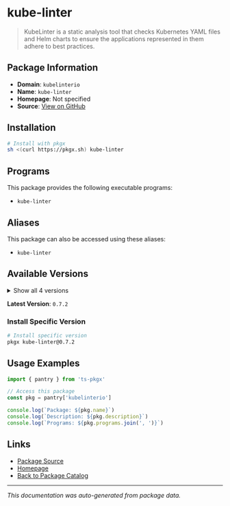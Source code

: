 # kube-linter

> KubeLinter is a static analysis tool that checks Kubernetes YAML files and Helm charts to ensure the applications represented in them adhere to best practices.

## Package Information

- **Domain**: `kubelinterio`
- **Name**: `kube-linter`
- **Homepage**: Not specified
- **Source**: [View on GitHub](https://github.com/pkgxdev/pantry/tree/main/projects/kubelinter.io/package.yml)

## Installation

```bash
# Install with pkgx
sh <(curl https://pkgx.sh) kube-linter
```

## Programs

This package provides the following executable programs:

- `kube-linter`

## Aliases

This package can also be accessed using these aliases:

- `kube-linter`

## Available Versions

<details>
<summary>Show all 4 versions</summary>

- `0.7.2`, `0.7.1`, `0.7.0`, `0.6.8`

</details>

**Latest Version**: `0.7.2`

### Install Specific Version

```bash
# Install specific version
pkgx kube-linter@0.7.2
```

## Usage Examples

```typescript
import { pantry } from 'ts-pkgx'

// Access this package
const pkg = pantry['kubelinterio']

console.log(`Package: ${pkg.name}`)
console.log(`Description: ${pkg.description}`)
console.log(`Programs: ${pkg.programs.join(', ')}`)
```

## Links

- [Package Source](https://github.com/pkgxdev/pantry/tree/main/projects/kubelinter.io/package.yml)
- [Homepage](#)
- [Back to Package Catalog](../package-catalog.md)

---

*This documentation was auto-generated from package data.*
